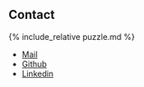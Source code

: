 <div class="contact" id="contact">
    <div class="left">
        <h2 class="section-h2">Contact</h2>
    </div>
    <div class="right">
        <!-- Selfie sticky -->
        {% include_relative puzzle.md %}
        <div class="Menu">
            <ul class="Menu-list">
                <li><a href="mailto: nicklas_barklun@hotmail.com" target="_blank" class="outline">Mail</a></li>
                <li><a href="https://github.com/Bikelund" target="_blank" class="outline">Github</a></li>
                <li><a href="https://www.linkedin.com/in/nicklas-barklund/" target="_blank" class="outline">Linkedin</a></li>
            </ul>
        </div>
    </div>
</div>
